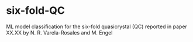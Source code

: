 # six-fold-QC
ML model classification for the six-fold quasicrystal (QC) reported in paper XX.XX by N. R. Varela-Rosales and M. Engel
